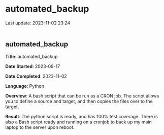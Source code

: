 # automated_backup

Last update: 2023-11-02 23:24
<br><br>

## automated_backup

**Title**: automated_backup

**Date Started**: 2023-09-17

**Date Completed**: 2023-11-02

**Language**: Python

**Overview**: A bash script that can be run as a CRON job. The script allows you to define a source and target, and then copies the files over to the target.

**Result**: The python script is ready, and has 100% test coverage. There is also a Bash script ready and running on a cronjob to back up my main laptop to the server upon reboot.
